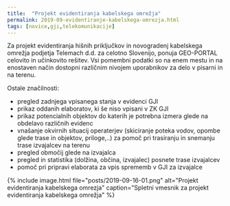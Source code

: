 ```yaml
---
title:  "Projekt evidentiranja kabelskega omrežja"
permalink: 2019-09-evidentiranje-kabelskega-omrezja.html
tags: [novice,gji,telekomunikacije]
---
```


Za projekt evidentiranja hišnih priključkov in novogradenj kabelskega omrežja podjetja Telemach d.d. za celotno Slovenijo, ponuja GEO-PORTAL celovito in učinkovito rešitev.
Vsi pomembni podatki so na enem mestu in na enostaven način dostopni različnim nivojem uporabnikov za delo v pisarni in na terenu.

Ostale značilnosti:
- pregled zadnjega vpisanega stanja v evidenci GJI
- prikaz oddanih elaboratov, ki še niso vpisani v ZK GJI
- prikaz potencialnih objektov do katerih je potrebna izmera glede na obdelavo različnih evidenc
- vnašanje okvirnih situacij operaterjev (skiciranje poteka vodov, opombe glede trase in objektov, priloge,..) za pomoč pri trasiranju in snemanju trase izvajalcev na terenu
- pregled območij glede na izvajalca
- pregled in statistika (dolžina, občina, izvajalec) posnete trase izvajalcev
- pomoč pri pripravi elaborata za vpis sprememb v GJI za izvajalce

{% include image.html file="posts/2019-09-16-01.png" alt="Projekt evidentiranja kabelskega omrezja" caption="Spletni vmesnik za projekt evidentiranja kabelskega omrežja" %}


